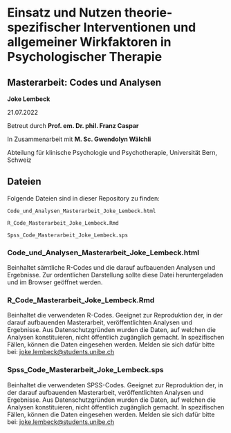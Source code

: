 # Einsatz und Nutzen theorie-spezifischer Interventionen und allgemeiner Wirkfaktoren in Psychologischer Therapie

## Masterarbeit: Codes und Analysen

**Joke Lembeck** 

21.07.2022

Betreut durch **Prof. em. Dr. phil. Franz Caspar**

In Zusammenarbeit mit **M. Sc. Gwendolyn Wälchli**

Abteilung für klinische Psychologie und Psychotherapie, Universität Bern, Schweiz


## Dateien

Folgende Dateien sind in dieser Repository zu finden:

```
Code_und_Analysen_Masterarbeit_Joke_Lembeck.html

R_Code_Masterarbeit_Joke_Lembeck.Rmd

Spss_Code_Masterarbeit_Joke_Lembeck.sps
```

### Code_und_Analysen_Masterarbeit_Joke_Lembeck.html
Beinhaltet sämtliche R-Codes und die darauf aufbauenden Analysen und Ergebnisse.
Zur ordentlichen Darstellung sollte diese Datei heruntergeladen und im Browser geöffnet werden.

### R_Code_Masterarbeit_Joke_Lembeck.Rmd
Beinhaltet die verwendeten R-Codes. 
Geeignet zur Reproduktion der, in der darauf aufbauenden Masterarbeit, veröffentlichten Analysen und Ergebnisse.
Aus Datenschutzgründen wurden die Daten, auf welchen die Analysen konstituieren, nicht öffentlich zugänglich gemacht. In spezifischen Fällen, können die Daten eingesehen werden. Melden sie sich dafür bitte bei: joke.lembeck@students.unibe.ch

### Spss_Code_Masterarbeit_Joke_Lembeck.sps
Beinhaltet die verwendeten SPSS-Codes. 
Geeignet zur Reproduktion der, in der darauf aufbauenden Masterarbeit, veröffentlichten Analysen und Ergebnisse.
Aus Datenschutzgründen wurden die Daten, auf welchen die Analysen konstituieren, nicht öffentlich zugänglich gemacht. In spezifischen Fällen, können die Daten eingesehen werden. Melden sie sich dafür bitte bei: joke.lembeck@students.unibe.ch



